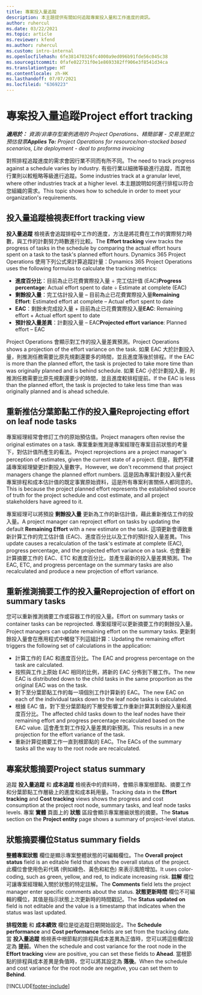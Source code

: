 ```yaml
---
title: 專案投入量追蹤
description: 本主題提供有關如何追蹤專案投入量和工作進度的資訊。
author: ruhercul
ms.date: 03/22/2021
ms.topic: article
ms.reviewer: kfend
ms.author: ruhercul
ms.custom: intro-internal
ms.openlocfilehash: 6fe381470326fc4000a9ed096b91fde56c045c38
ms.sourcegitcommit: 0fafe022731f0e1e8693382ff906e3f8541d34ca
ms.translationtype: HT
ms.contentlocale: zh-HK
ms.lasthandoff: 07/07/2021
ms.locfileid: "6369223"
---
```

# <a name="project-effort-tracking"></a><span data-ttu-id="c5bee-103">專案投入量追蹤</span><span class="sxs-lookup"><span data-stu-id="c5bee-103">Project effort tracking</span></span>

<span data-ttu-id="c5bee-104">_**適用於：** 資源/非庫存型案例適用的 Project Operations、精簡部署 - 交易至開立預估發票_</span><span class="sxs-lookup"><span data-stu-id="c5bee-104">_**Applies To:** Project Operations for resource/non-stocked based scenarios, Lite deployment - deal to proforma invoicing_</span></span>

<span data-ttu-id="c5bee-105">對照排程追蹤進度的需求會因行業不同而有所不同。</span><span class="sxs-lookup"><span data-stu-id="c5bee-105">The need to track progress against a schedule varies by industry.</span></span> <span data-ttu-id="c5bee-106">有些行業以細微等級進行追蹤，而其他行業則以較粗略等級進行追蹤。</span><span class="sxs-lookup"><span data-stu-id="c5bee-106">Some industries track at a granular level, where other industries track at a higher level.</span></span> <span data-ttu-id="c5bee-107">本主題說明如何進行排程以符合您組織的需求。</span><span class="sxs-lookup"><span data-stu-id="c5bee-107">This topic shows how to schedule in order to meet your organization's requirements.</span></span>

## <a name="effort-tracking-view"></a><span data-ttu-id="c5bee-108">投入量追蹤檢視表</span><span class="sxs-lookup"><span data-stu-id="c5bee-108">Effort tracking view</span></span>

<span data-ttu-id="c5bee-109">**投入量追蹤** 檢視表會追蹤排程中工作的進度，方法是將花費在工作的實際努力時數，與工作的計劃努力時數進行比較。</span><span class="sxs-lookup"><span data-stu-id="c5bee-109">The **Effort tracking** view tracks the progress of tasks in the schedule by comparing the actual effort hours spent on a task to the task's planned effort hours.</span></span> <span data-ttu-id="c5bee-110">Dynamics 365 Project Operations 使用下列公式來計算追蹤計量：</span><span class="sxs-lookup"><span data-stu-id="c5bee-110">Dynamics 365 Project Operations uses the following formulas to calculate the tracking metrics:</span></span>

- <span data-ttu-id="c5bee-111">**進度百分比**：目前為止已花費實際投入量 ÷ 完工估計值 (EAC)</span><span class="sxs-lookup"><span data-stu-id="c5bee-111">**Progress percentage**: Actual effort spent to date ÷ Estimate at complete (EAC)</span></span> 
- <span data-ttu-id="c5bee-112">**剩餘投入量**：完工估計投入量 – 目前為止已花費實際投入量</span><span class="sxs-lookup"><span data-stu-id="c5bee-112">**Remaining Effort**: Estimated effort at complete – Actual effort spent to date</span></span> 
- <span data-ttu-id="c5bee-113">**EAC**：剩餘未完成投入量 + 目前為止已花費實際投入量</span><span class="sxs-lookup"><span data-stu-id="c5bee-113">**EAC**: Remaining effort + Actual effort spent to date</span></span> 
- <span data-ttu-id="c5bee-114">**預計投入量差異**：計劃投入量 – EAC</span><span class="sxs-lookup"><span data-stu-id="c5bee-114">**Projected effort variance**: Planned effort – EAC</span></span>

<span data-ttu-id="c5bee-115">Project Operations 會顯示對工作的投入量差異預測。</span><span class="sxs-lookup"><span data-stu-id="c5bee-115">Project Operations shows a projection of the effort variance on the task.</span></span> <span data-ttu-id="c5bee-116">如果 EAC 大於計劃投入量，則推測任務需要比原先規劃還要多的時間，並且進度落後於排程。</span><span class="sxs-lookup"><span data-stu-id="c5bee-116">If the EAC is more than the planned effort, the task is projected to take more time than was originally planned and is behind schedule.</span></span> <span data-ttu-id="c5bee-117">如果 EAC 小於計劃投入量，則推測任務需要比原先規劃還要少的時間，並且進度較排程提前。</span><span class="sxs-lookup"><span data-stu-id="c5bee-117">If the EAC is less than the planned effort, the task is projected to take less time than was originally planned and is ahead schedule.</span></span>

## <a name="reprojecting-effort-on-leaf-node-tasks"></a><span data-ttu-id="c5bee-118">重新推估分葉節點工作的投入量</span><span class="sxs-lookup"><span data-stu-id="c5bee-118">Reprojecting effort on leaf node tasks</span></span>

<span data-ttu-id="c5bee-119">專案經理經常會修訂工作的原始預估值。</span><span class="sxs-lookup"><span data-stu-id="c5bee-119">Project managers often revise the original estimates on a task.</span></span> <span data-ttu-id="c5bee-120">專案重新推測是專案經理在專案目前狀態的考量下，對估計值所產生的看法。</span><span class="sxs-lookup"><span data-stu-id="c5bee-120">Project reprojections are a project manager's perception of estimates, given the current state of a project.</span></span> <span data-ttu-id="c5bee-121">但是，我們不建議專案經理變更計劃投入量數字。</span><span class="sxs-lookup"><span data-stu-id="c5bee-121">However, we don't recommend that project managers change the planned effort numbers.</span></span> <span data-ttu-id="c5bee-122">這是因為專案計劃投入量代表專案排程和成本估計值的既定事實原始資料，這是所有專案利害關係人都同意的。</span><span class="sxs-lookup"><span data-stu-id="c5bee-122">This is because the project planned effort represents the established source of truth for the project schedule and cost estimate, and all project stakeholders have agreed to it.</span></span>

<span data-ttu-id="c5bee-123">專案經理可以將預設 **剩餘投入量** 更新為工作的新估計值，藉此重新推估工作的投入量。</span><span class="sxs-lookup"><span data-stu-id="c5bee-123">A project manager can reproject effort on tasks by updating the default **Remaining Effort** with a new estimate on the task.</span></span> <span data-ttu-id="c5bee-124">這項更新會導致重新計算工作的完工估計值 (EAC)、進度百分比以及工作的預計投入量差異。</span><span class="sxs-lookup"><span data-stu-id="c5bee-124">This update causes a recalculation of the task's estimate at complete (EAC), progress percentage, and the projected effort variance on a task.</span></span> <span data-ttu-id="c5bee-125">也會重新計算摘要工作的 EAC、ETC 和進度百分比，並產生最新的投入量差異預測。</span><span class="sxs-lookup"><span data-stu-id="c5bee-125">The EAC, ETC, and progress percentage on the summary tasks are also recalculated and produce a new projection of effort variance.</span></span>

## <a name="reprojection-of-effort-on-summary-tasks"></a><span data-ttu-id="c5bee-126">重新推測摘要工作的投入量</span><span class="sxs-lookup"><span data-stu-id="c5bee-126">Reprojection of effort on summary tasks</span></span>

<span data-ttu-id="c5bee-127">您可以重新推測摘要工作或容器工作的投入量。</span><span class="sxs-lookup"><span data-stu-id="c5bee-127">Effort on summary tasks or container tasks can be reprojected.</span></span> <span data-ttu-id="c5bee-128">專案經理可以更新摘要工作的剩餘投入量。</span><span class="sxs-lookup"><span data-stu-id="c5bee-128">Project managers can update remaining effort on the summary tasks.</span></span> <span data-ttu-id="c5bee-129">更新剩餘投入量會在應用程式中觸發下列這組計算：</span><span class="sxs-lookup"><span data-stu-id="c5bee-129">Updating the remaining effort triggers the following set of calculations in the application:</span></span>

- <span data-ttu-id="c5bee-130">計算工作的 EAC 和進度百分比。</span><span class="sxs-lookup"><span data-stu-id="c5bee-130">The EAC and progress percentage on the task are calculated.</span></span>
- <span data-ttu-id="c5bee-131">按照與工作上原始 EAC 相同的比例，將新的 EAC 分佈到下層工作。</span><span class="sxs-lookup"><span data-stu-id="c5bee-131">The new EAC is distributed down to the child tasks in the same proportion as the original EAC was on the task.</span></span>
- <span data-ttu-id="c5bee-132">對下至分葉節點工作的每一項個別工作計算新的 EAC。</span><span class="sxs-lookup"><span data-stu-id="c5bee-132">The new EAC on each of the individual tasks down to the leaf node tasks is calculated.</span></span> 
- <span data-ttu-id="c5bee-133">根據 EAC 值，對下至分葉節點的下層受影響工作重新計算其剩餘投入量和進度百分比。</span><span class="sxs-lookup"><span data-stu-id="c5bee-133">The affected child tasks down to the leaf nodes have their remaining effort and progress percentage recalculated based on the EAC value.</span></span> <span data-ttu-id="c5bee-134">這會產生對工作投入量差異的新預測。</span><span class="sxs-lookup"><span data-stu-id="c5bee-134">This results in a new projection for the effort variance of the task.</span></span> 
- <span data-ttu-id="c5bee-135">重新計算從摘要工作一直到根節點的 EAC。</span><span class="sxs-lookup"><span data-stu-id="c5bee-135">The EACs of the summary tasks all the way to the root node are recalculated.</span></span>


## <a name="project-status-summary"></a><span data-ttu-id="c5bee-136">專案狀態摘要</span><span class="sxs-lookup"><span data-stu-id="c5bee-136">Project status summary</span></span>

<span data-ttu-id="c5bee-137">追蹤 **投入量追蹤** 和 **成本追蹤** 檢視表中的資料時，會顯示專案根節點、摘要工作和分葉節點工作層級上的進度和成本耗用量。</span><span class="sxs-lookup"><span data-stu-id="c5bee-137">Tracking data in the **Effort tracking** and **Cost tracking** views shows the progress and cost consumption at the project root node, summary tasks, and leaf node tasks levels.</span></span> <span data-ttu-id="c5bee-138">專案 **實體** 頁面上的 **狀態** 區段會顯示專案層級狀態的摘要。</span><span class="sxs-lookup"><span data-stu-id="c5bee-138">The **Status** section on the **Project entity** page shows a summary of project-level status.</span></span>

## <a name="status-summary-fields"></a><span data-ttu-id="c5bee-139">狀態摘要欄位</span><span class="sxs-lookup"><span data-stu-id="c5bee-139">Status summary fields</span></span>

<span data-ttu-id="c5bee-140">**整體專案狀態** 欄位是顯示專案整體狀態的可編輯欄位。</span><span class="sxs-lookup"><span data-stu-id="c5bee-140">The **Overall project status** field is an editable field that shows the overall status of the project.</span></span> <span data-ttu-id="c5bee-141">此欄位會使用色彩代碼 (例如綠色、黃色和紅色) 來表示風險增加。</span><span class="sxs-lookup"><span data-stu-id="c5bee-141">It uses color-coding, such as green, yellow, and red, to indicate increasing risk.</span></span> <span data-ttu-id="c5bee-142">**註解** 欄位可讓專案經理輸入關於狀態的特定註解。</span><span class="sxs-lookup"><span data-stu-id="c5bee-142">The **Comments** field lets the project manager enter specific comments about the status.</span></span> <span data-ttu-id="c5bee-143">**狀態更新時間** 欄位不可編輯的欄位，其值是指示狀態上次更新時的時間戳記。</span><span class="sxs-lookup"><span data-stu-id="c5bee-143">The **Status updated on** field is not editable and the value is a timestamp that indicates when the status was last updated.</span></span>

<span data-ttu-id="c5bee-144">**排程效能** 和 **成本績效** 欄位是從追蹤日期開始設定。</span><span class="sxs-lookup"><span data-stu-id="c5bee-144">The **Schedule performance** and **Cost performance** fields are set from the tracking date.</span></span> <span data-ttu-id="c5bee-145">當 **投入量追蹤** 檢視表中根節點的排程與成本差異為正值時，您可以將這些欄位設定為 **提前**。</span><span class="sxs-lookup"><span data-stu-id="c5bee-145">When the schedule and cost variance for the root node in the **Effort tracking** view are positive, you can set these fields to **Ahead**.</span></span> <span data-ttu-id="c5bee-146">當根節點的排程與成本差異是負值時，您可以將其設定為 **落後**。</span><span class="sxs-lookup"><span data-stu-id="c5bee-146">When the schedule and cost variance for the root node are negative, you can set them to **Behind**.</span></span>


[!INCLUDE[footer-include](../includes/footer-banner.md)]
